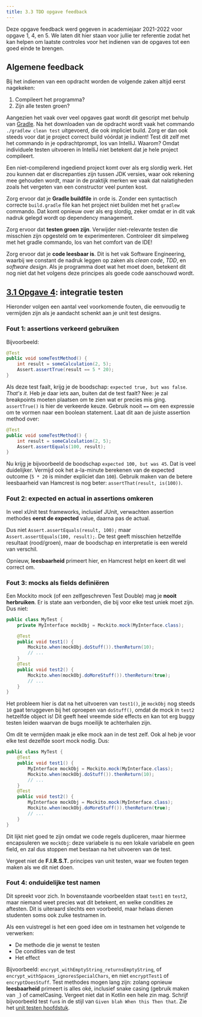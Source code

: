 ```yaml
---
title: 3.3 TDD opgave feedback
---
```



Deze opgave feedback werd gegeven in academiejaar 2021-2022 voor opgave 1, 4, en 5. We laten dit hier staan voor jullie ter referentie zodat het kan helpen om laatste controles voor het indienen van de opgaves tot een goed einde te brengen. 


## Algemene feedback

Bij het indienen van een opdracht worden de volgende zaken altijd eerst nagekeken:

1. Compileert het programma? 
2. Zijn alle testen groen?

Aangezien het vaak over veel opgaves gaat wordt dit gescript met behulp van [Gradle](/dependency-management/gradle/). Na het downloaden van de opdracht wordt vaak het commando `./gradlew clean test` uitgevoerd, die ook impliciet build. Zorg er dan ook steeds voor dat je project correct build vóórdat je indient! Test dit zelf met het commando in je opdrachtprompt, los van IntelliJ. Waarom? Omdat individuele testen uitvoeren in IntelliJ niet betekent dat je hele project compileert. 

Een niet-compilerend ingediend project komt over als erg slordig werk. Het zou kunnen dat er discrepanties zijn tussen JDK versies, waar ook rekening mee gehouden wordt, maar in de praktijk merken we vaak dat nalatigheden zoals het vergeten van een constructor veel punten kost. 

Zorg ervoor dat je **Gradle buildfile** in orde is. Zonder een syntactisch correcte `build.gradle` file kan het project niet builden met het `gradlew` commando. Dat komt opnieuw over als erg slordig, zeker omdat er in dit vak nadruk gelegd wordt op dependency management. 

Zorg ervoor dat **testen groen zijn**. Verwijder niet-relevante testen die misschien zijn opgesteld om te experimenteren. Controleer dit simpelweg met het gradle commando, los van het comfort van de IDE!

Zorg ervoor dat je **code leesbaar is**. Dit is het vak Software Engineering, waarbij we constant de nadruk leggen op zaken als _clean code_, _TDD_, en _software design_. Als je programma doet wat het moet doen, betekent dit nog niet dat het volgens deze principes als goede code aanschouwd wordt. 

## [3.1 Opgave 4](/tdd#opgave-4): integratie testen

Hieronder volgen een aantal veel voorkomende fouten, die eenvoudig te vermijden zijn als je aandacht schenkt aan je unit test designs.

### Fout 1: assertions verkeerd gebruiken

Bijvoorbeeld:

```java
@Test
public void someTestMethod() {
    int result = someCalculation(2, 5);
    Assert.assertTrue(result == 5 * 20);
}
```

Als deze test faalt, krijg je de boodschap: `expected true, but was false`. _That's it._ Heb je daar iets aan, buiten dat de test faalt? Nee: je zal breakpoints moeten plaatsen om te zien wat er precies mis ging. `assertTrue()` is hier de verkeerde keuze. Gebruik nooit `==` om een expressie om te vormen naar een boolean statement. Laat dit aan de juiste assertion method over:

```java
@Test
public void someTestMethod() {
    int result = someCalculation(2, 5);
    Assert.assertEquals(100, result);
}
```

Nu krijg je bijvoorbeeld de boodschap `expected 100, but was 45`. Dat is veel duidelijker. Vermijd ook het a-la-minute berekenen van de expected outcome (`5 * 20` is minder expliciet dan `100`). Gebruik maken van de betere leesbaarheid van Hamcrest is nog beter: `assertThat(result, is(100))`.

### Fout 2: expected en actual in assertions omkeren

In veel xUnit test frameworks, inclusief JUnit, verwachten assertion methodes **eerst de expected** value, daarna pas de actual. 

Dus niet `Assert.assertEquals(result, 100);` maar `Assert.assertEquals(100, result);`. De test geeft misschien hetzelfde resultaat (rood/groen), maar de boodschap en interpretatie is een wereld van verschil. 

Opnieuw, **leesbaarheid** primeert hier, en Hamcrest helpt en keert dit wel correct om. 

### Fout 3: mocks als fields definiëren

Een Mockito mock (of een zelfgeschreven Test Double) mag je **nooit herbruiken**. Er is state aan verbonden, die bij voor elke test uniek moet zijn. Dus niet:

```java
public class MyTest {
    private MyInterface mockObj = Mockito.mock(MyInterface.class);

    @Test
    public void test1() {
        Mockito.when(mockObj.doStuff()).thenReturn(10);
        // ...
    }
    @Test
    public void test2() {
        Mockito.when(mockObj.doMoreStuff()).thenReturn(true);
        // ...
    }
}
```

Het probleem hier is dat na het uitvoeren van `test1()`, je `mockObj` nog steeds `10` gaat teruggeven bij het oproepen van `doStuff()`, omdat de mock in `test2` hetzelfde object is! Dit geeft heel vreemde side effects en kan tot erg buggy testen leiden waarvan de bugs moeilijk te achterhalen zijn. 

Om dit te vermijden maak je elke mock aan in de test zelf. Ook al heb je voor elke test dezelfde soort mock nodig. Dus:

```java
public class MyTest {
    @Test
    public void test1() {
        MyInterface mockObj = Mockito.mock(MyInterface.class);
        Mockito.when(mockObj.doStuff()).thenReturn(10);
        // ...
    }
    @Test
    public void test2() {
        MyInterface mockObj = Mockito.mock(MyInterface.class);
        Mockito.when(mockObj.doMoreStuff()).thenReturn(true);
        // ...
    }
}
```

Dit lijkt niet goed te zijn omdat we code regels dupliceren, maar hiermee encapsuleren we `mockObj`: deze variabele is nu een lokale variabele en geen field, en zal dus stoppen met bestaan na het uitvoeren van de test. 

Vergeet niet de **F.I.R.S.T.** principes van unit testen, waar we fouten tegen maken als we dit niet doen. 

### Fout 4: onduidelijke test namen

Dit spreekt voor zich. In bovenstaande voorbeelden staat `test1` en `test2`, maar niemand weet precies wat dit betekent, en welke condities ze aftesten. Dit is uiteraard slechts een voorbeeld, maar helaas dienen studenten soms ook zulke testnamen in. 

Als een vuistregel is het een goed idee om in testnamen het volgende te verwerken:

- De methode die je wenst te testen
- De condities van de test
- Het effect

Bijvoorbeeld: `encrypt_withEmptyString_returnsEmptyString`, of `encrypt_withSpaces_ignoresSpecialChars`, en niet `encryptTest1` of `encryptDoesStuff`. Test methodes mogen lang zijn: zolang opnieuw **leesbaarheid** primeert is alles oké, inclusief snake casing (gebruik maken van `_`) of camelCasing. Vergeet niet dat in Kotlin een hele zin mag. Schrijf bijvoorbeeld test `fun`s in de stijl van `Given blah When this Then that`. Zie het [unit testen hoofdstuk](/tdd/). 

